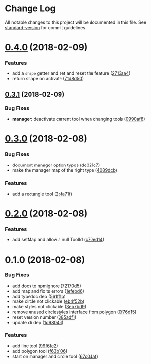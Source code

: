 # Change Log

All notable changes to this project will be documented in this file. See [standard-version](https://github.com/conventional-changelog/standard-version) for commit guidelines.

<a name="0.4.0"></a>
# [0.4.0](https://github.com/knownasilya/google-maps-drawing-tools/compare/v0.3.1...v0.4.0) (2018-02-09)


### Features

* add a `shape` getter and set and reset the feature ([2713aa4](https://github.com/knownasilya/google-maps-drawing-tools/commit/2713aa4))
* return shape on activate ([71d8d50](https://github.com/knownasilya/google-maps-drawing-tools/commit/71d8d50))



<a name="0.3.1"></a>
## [0.3.1](https://github.com/knownasilya/google-maps-drawing-tools/compare/v0.3.0...v0.3.1) (2018-02-09)


### Bug Fixes

* **manager:** deactivate current tool when changing tools ([0990af8](https://github.com/knownasilya/google-maps-drawing-tools/commit/0990af8))



<a name="0.3.0"></a>
# [0.3.0](https://github.com/knownasilya/google-maps-drawing-tools/compare/v0.2.0...v0.3.0) (2018-02-08)


### Bug Fixes

* document manager option types ([de321c7](https://github.com/knownasilya/google-maps-drawing-tools/commit/de321c7))
* make the manager map of the right type ([4089dcb](https://github.com/knownasilya/google-maps-drawing-tools/commit/4089dcb))


### Features

* add a rectangle tool ([2bfa71f](https://github.com/knownasilya/google-maps-drawing-tools/commit/2bfa71f))



<a name="0.2.0"></a>
# [0.2.0](https://github.com/knownasilya/google-maps-drawing-tools/compare/v0.1.0...v0.2.0) (2018-02-08)


### Features

* add setMap and allow a null ToolId ([c70ed14](https://github.com/knownasilya/google-maps-drawing-tools/commit/c70ed14))



<a name="0.1.0"></a>
# 0.1.0 (2018-02-08)


### Bug Fixes

* add docs to npmignore ([72170d5](https://github.com/knownasilya/google-maps-drawing-tools/commit/72170d5))
* add map and fix ts errors ([1efebd6](https://github.com/knownasilya/google-maps-drawing-tools/commit/1efebd6))
* add typedoc dep ([561ff1b](https://github.com/knownasilya/google-maps-drawing-tools/commit/561ff1b))
* make circle not clickable ([eb4f52b](https://github.com/knownasilya/google-maps-drawing-tools/commit/eb4f52b))
* make styles not clickable ([3eb7bd9](https://github.com/knownasilya/google-maps-drawing-tools/commit/3eb7bd9))
* remove unused circlestyles interface from polygon ([0f76d15](https://github.com/knownasilya/google-maps-drawing-tools/commit/0f76d15))
* reset version number ([385adf1](https://github.com/knownasilya/google-maps-drawing-tools/commit/385adf1))
* update cli dep ([1d98046](https://github.com/knownasilya/google-maps-drawing-tools/commit/1d98046))


### Features

* add line tool ([99f6fc2](https://github.com/knownasilya/google-maps-drawing-tools/commit/99f6fc2))
* add polygon tool ([f63b106](https://github.com/knownasilya/google-maps-drawing-tools/commit/f63b106))
* start on manager and circle tool ([67c04af](https://github.com/knownasilya/google-maps-drawing-tools/commit/67c04af))
